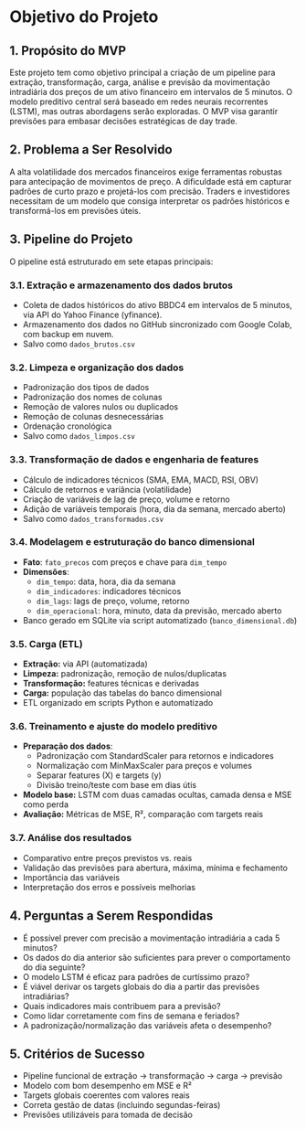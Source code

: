 
# Objetivo do Projeto

## 1. Propósito do MVP

Este projeto tem como objetivo principal a criação de um pipeline para extração, transformação, carga, análise e previsão da movimentação intradiária dos preços de um ativo financeiro em intervalos de 5 minutos. O modelo preditivo central será baseado em redes neurais recorrentes (LSTM), mas outras abordagens serão exploradas. O MVP visa garantir previsões para embasar decisões estratégicas de day trade.

## 2. Problema a Ser Resolvido

A alta volatilidade dos mercados financeiros exige ferramentas robustas para antecipação de movimentos de preço. A dificuldade está em capturar padrões de curto prazo e projetá-los com precisão. Traders e investidores necessitam de um modelo que consiga interpretar os padrões históricos e transformá-los em previsões úteis.

## 3. Pipeline do Projeto

O pipeline está estruturado em sete etapas principais:

### 3.1. Extração e armazenamento dos dados brutos
- Coleta de dados históricos do ativo BBDC4 em intervalos de 5 minutos, via API do Yahoo Finance (yfinance).
- Armazenamento dos dados no GitHub sincronizado com Google Colab, com backup em nuvem.
- Salvo como `dados_brutos.csv`

### 3.2. Limpeza e organização dos dados
- Padronização dos tipos de dados
- Padronização dos nomes de colunas
- Remoção de valores nulos ou duplicados
- Remoção de colunas desnecessárias
- Ordenação cronológica
- Salvo como `dados_limpos.csv`

### 3.3. Transformação de dados e engenharia de features
- Cálculo de indicadores técnicos (SMA, EMA, MACD, RSI, OBV)
- Cálculo de retornos e variância (volatilidade)
- Criação de variáveis de lag de preço, volume e retorno
- Adição de variáveis temporais (hora, dia da semana, mercado aberto)
- Salvo como `dados_transformados.csv`

### 3.4. Modelagem e estruturação do banco dimensional
- **Fato**: `fato_precos` com preços e chave para `dim_tempo`
- **Dimensões**:
  - `dim_tempo`: data, hora, dia da semana
  - `dim_indicadores`: indicadores técnicos
  - `dim_lags`: lags de preço, volume, retorno
  - `dim_operacional`: hora, minuto, data da previsão, mercado aberto
- Banco gerado em SQLite via script automatizado (`banco_dimensional.db`)

### 3.5. Carga (ETL)
- **Extração:** via API (automatizada)
- **Limpeza:** padronização, remoção de nulos/duplicatas
- **Transformação:** features técnicas e derivadas
- **Carga:** população das tabelas do banco dimensional
- ETL organizado em scripts Python e automatizado

### 3.6. Treinamento e ajuste do modelo preditivo
- **Preparação dos dados**:
  - Padronização com StandardScaler para retornos e indicadores
  - Normalização com MinMaxScaler para preços e volumes
  - Separar features (X) e targets (y)
  - Divisão treino/teste com base em dias útis
- **Modelo base:** LSTM com duas camadas ocultas, camada densa e MSE como perda
- **Avaliação:** Métricas de MSE, R², comparação com targets reais

### 3.7. Análise dos resultados
- Comparativo entre preços previstos vs. reais
- Validação das previsões para abertura, máxima, mínima e fechamento
- Importância das variáveis
- Interpretação dos erros e possíveis melhorias 

## 4. Perguntas a Serem Respondidas
- É possível prever com precisão a movimentação intradiária a cada 5 minutos?
- Os dados do dia anterior são suficientes para prever o comportamento do dia seguinte?
- O modelo LSTM é eficaz para padrões de curtíssimo prazo?
- É viável derivar os targets globais do dia a partir das previsões intradiárias?
- Quais indicadores mais contribuem para a previsão?
- Como lidar corretamente com fins de semana e feriados?
- A padronização/normalização das variáveis afeta o desempenho?

## 5. Critérios de Sucesso
- Pipeline funcional de extração → transformação → carga → previsão
- Modelo com bom desempenho em MSE e R²
- Targets globais coerentes com valores reais
- Correta gestão de datas (incluindo segundas-feiras)
- Previsões utilizáveis para tomada de decisão

